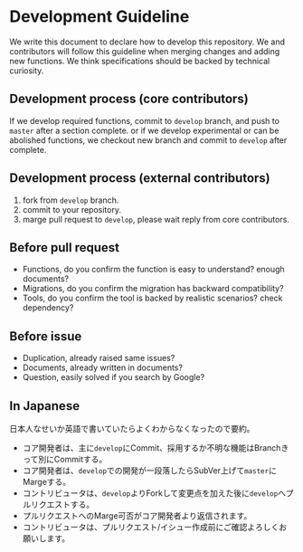 Development Guideline
====
We write this document to declare how to develop this repository.
We and contributors will follow this guideline when merging changes and adding new functions.
We think specifications should be backed by technical curiosity.

Development process (core contributors)
----
If we develop required functions, commit to `develop` branch, and push to `master` after a section complete.
or if we develop experimental or can be abolished functions,
we checkout new branch and commit to `develop` after complete.

Development process (external contributors)
----
1. fork from `develop` branch.
2. commit to your repository.
3. marge pull request to `develop`, please wait reply from core contributors.

Before pull request
----
* Functions, do you confirm the function is easy to understand? enough documents?
* Migrations, do you confirm the migration has backward compatibility?
* Tools, do you confirm the tool is backed by realistic scenarios? check dependency?

Before issue
----
* Duplication, already raised same issues?
* Documents, already written in documents?
* Question, easily solved if you search by Google?

In Japanese
----
日本人なせいか英語で書いていたらよくわからなくなったので要約。
* コア開発者は、主に`develop`にCommit、採用するか不明な機能はBranchきって別にCommitする。
* コア開発者は、`develop`での開発が一段落したらSubVer上げて`master`にMargeする。
* コントリビュータは、`develop`よりForkして変更点を加えた後に`develop`へプルリクエストする。
* プルリクエストへのMarge可否がコア開発者より返信されます。
* コントリビュータは、プルリクエスト/イシュー作成前にご確認よろしくお願いします。

